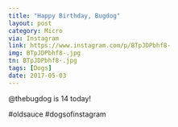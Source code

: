 ```yaml
---
title: "Happy Birthday, Bugdog"
layout: post
category: Micro
via: Instagram
link: https://www.instagram.com/p/BTpJDPbhf8-
img: BTpJDPbhf8-.jpg
tn: BTpJDPbhf8-.jpg
tags: [Dogs]
date: 2017-05-03
---
```

@thebugdog is 14 today!

#oldsauce #dogsofinstagram